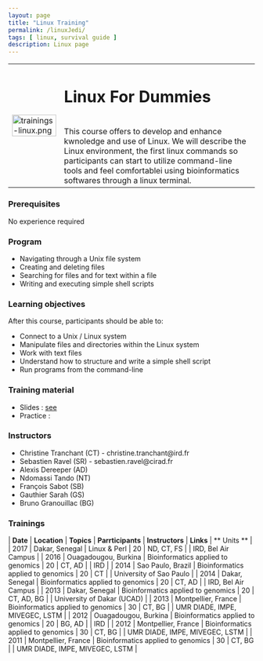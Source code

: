 ```yaml
---
layout: page
title: "Linux Training"
permalink: /linuxJedi/
tags: [ linux, survival guide ]
description: Linux page
---
```

<table class="table-contact">
<tr>
<td><img width="100%" class="img-responsive" src="{{ site.url }}/images/trainings-linux.png" alt="trainings-linux.png" />
</td>
<td>
<h1> Linux For Dummies</h1><br />
This course offers to develop and enhance kwnoledge and use of Linux. We will describe the Linux environment, the first linux commands so participants can start to utilize command-line tools and feel comfortablei using bioinformatics softwares through a linux terminal.
</td>
</tr>
</table>

### Prerequisites
No experience required
<div id="colonne1">
<h3>Program</h3>
<ul>
<li> Navigating through a Unix file system</li>
<li> Creating and deleting files</li>
<li> Searching for files and for text within a file</li>
<li> Writing and executing simple shell scripts</li>
</ul>
</div>

<div id="colonne2">
<h3>Learning objectives</h3>
After this course, participants should be able to:
<ul>
<li>Connect to a Unix / Linux system</li>
<li>Manipulate files and directories within the Linux system</li>
<li>Work with text files</li>
<li>Understand how to structure and write a simple shell script</li>
<li>Run programs from the command-line</li>
</ul>
</div>

<div id="colonne3">
<h3>Training material</h3>
<ul>
<li>Slides : <a target="_blank" href="{{ site.url }}/files/linux/Guide-de-survie-Linux-15-11-FR.pdf">see</a></li>
<li>Practice :</li>
</ul>
</div>

<div id="nextInline" class="clearfix">
<h3>Instructors</h3>
<ul>
    <li>Christine Tranchant (CT) - christine.tranchant@ird.fr</li>
    <li>Sebastien Ravel (SR) - sebastien.ravel@cirad.fr </li>
    <li>Alexis Dereeper (AD)</li>
    <li>Ndomassi Tando (NT)</li>
    <li>François Sabot (SB)</li> 
    <li>Gauthier Sarah (GS)</li>
    <li>Bruno Granouillac (BG)</li>
</ul>
</div>

### Trainings

| **Date** | **Location** | **Topics** | **Parrticipants** | **Instructors** | **Links** | ** Units ** |
| 2017 |  Dakar, Senegal |  Linux & Perl | 20 | ND, CT, FS | | IRD, Bel Air Campus |
| 2016 | Ouagadougou, Burkina |  Bioinformatics applied to genomics | 20 | CT, AD | | IRD |
| 2014 | Sao Paulo, Brazil | Bioinformatics applied to genomics | 20 | CT | | University of Sao Paulo |
| 2014 | Dakar, Senegal |  Bioinformatics applied to genomics | 20 | CT, AD | | IRD, Bel Air Campus |
| 2013 | Dakar, Senegal |  Bioinformatics applied to genomics | 20 | CT, AD, BG | | University of Dakar (UCAD) |
| 2013 | Montpellier, France | Bioinformatics applied to genomics | 30 | CT, BG | | UMR DIADE, IMPE, MIVEGEC, LSTM |
| 2012 | Ouagadougou, Burkina |  Bioinformatics applied to genomics | 20 | BG, AD | | IRD |
| 2012 | Montpellier, France | Bioinformatics applied to genomics | 30 | CT, BG | | UMR DIADE, IMPE, MIVEGEC, LSTM |
| 2011 | Montpellier, France | Bioinformatics applied to genomics | 30 | CT, BG | | UMR DIADE, IMPE, MIVEGEC, LSTM |

